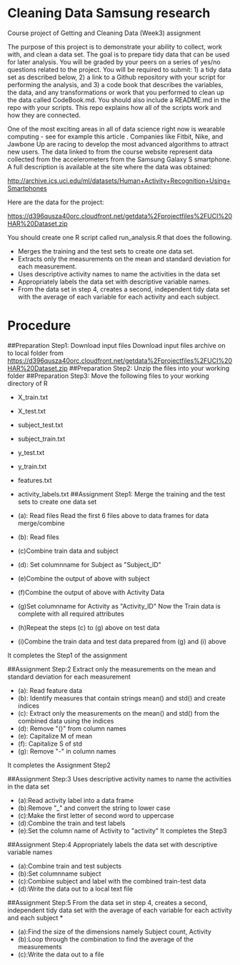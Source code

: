 Cleaning Data Samsung research
==============================

Course project of Getting and Cleaning Data (Week3) assignment


The purpose of this project is to demonstrate your ability to collect, work with, and clean a data set. The goal is to prepare tidy data that can be used for later analysis. You will be graded by your peers on a series of yes/no questions related to the project. You will be required to submit: 1) a tidy data set as described below, 2) a link to a Github repository with your script for performing the analysis, and 3) a code book that describes the variables, the data, and any transformations or work that you performed to clean up the data called CodeBook.md. You should also include a README.md in the repo with your scripts. This repo explains how all of the scripts work and how they are connected.  

One of the most exciting areas in all of data science right now is wearable computing - see for example this article . Companies like Fitbit, Nike, and Jawbone Up are racing to develop the most advanced algorithms to attract new users. The data linked to from the course website represent data collected from the accelerometers from the Samsung Galaxy S smartphone. A full description is available at the site where the data was obtained: 

http://archive.ics.uci.edu/ml/datasets/Human+Activity+Recognition+Using+Smartphones 

Here are the data for the project: 

https://d396qusza40orc.cloudfront.net/getdata%2Fprojectfiles%2FUCI%20HAR%20Dataset.zip 

 You should create one R script called run_analysis.R that does the following.
 - Merges the training and the test sets to create one data set.
 - Extracts only the measurements on the mean and standard deviation for each measurement.
 - Uses descriptive activity names to name the activities in the data set
 - Appropriately labels the data set with descriptive variable names. 
 - From the data set in step 4, creates a second, independent tidy data set with the average of each variable for each activity and each subject.

# Procedure

##Preparation Step1: Download input files
Download input files archive on to local folder from https://d396qusza40orc.cloudfront.net/getdata%2Fprojectfiles%2FUCI%20HAR%20Dataset.zip 
##Preparation Step2: Unzip the files into your working folder
##Preparation Step3: Move the following files to your working directory of R
 - X_train.txt
 - X_test.txt
 - subject_test.txt
 - subject_train.txt
 - y_test.txt
 - y_train.txt
 - features.txt
 - activity_labels.txt
##Assignment Step1: Merge the training and the test sets to create one data set
- (a): Read files
	Read the first 6 files above to data frames for data merge/combine
- (b): Read files
- (c)Combine train data and subject
- (d): Set columnname for Subject as "Subject_ID"
- (e)Combine the output of above with subject
- (f)Combine the output of above with Activity Data
- (g)Set columnname for Activity as "Activity_ID"
Now the Train data is complete with all required attributes

- (h)Repeat the steps (c) to (g) above on test data
- (i)Combine the train data and test data prepared from (g) and (i) above

It completes the Step1 of the assignment

##Assignment Step:2 Extract only the measurements on the mean and standard deviation for each measurement
- (a): Read feature data
- (b): Identify measures that contain strings mean() and std() and create indices
- (c): Extract only the measurements on the mean() and std() from the combined data using the indices
- (d): Remove "()" from column names
- (e): Capitalize M of mean
- (f): Capitalize S of std
- (g): Remove "-" in column names 

It completes the Assignment Step2

##Assignment Step:3 Uses descriptive activity names to name the activities in the data set 

- (a):Read activity label into a data frame
- (b):Remove "_" and convert the string to lower case
- (c):Make the first letter of second word to uppercase
- (d):Combine the train and test labels
- (e):Set the column name of Activity to "activity"
It completes the Step3

##Assignment Step:4 Appropriately labels the data set with descriptive variable names

- (a):Combine train and test subjects
- (b):Set columnname subject
- (c):Combine subject and label with the combined train-test data
- (d):Write the data out to a local text file

##Assignment Step:5 From the data set in step 4, creates a second, independent tidy data set with the average of each variable for each activity and each subject *
- (a):Find the size of the dimensions namely Subject count, Activity 
- (b):Loop through the combination to find the average of the measurements
- (c):Write the data out to a file

  
 
